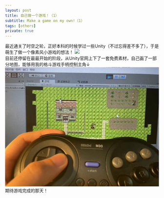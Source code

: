 ```yaml
---
layout: post
title: 自己做一个游戏！（1）
subtitle: Make a game on my own!（1）
tags: [others]
private: true
---
```



最近通关了时空之轮，正好本科的时候学过一些Unity（不过忘得差不多了），于是萌生了做一个像素风小游戏的想法！
![](../assets/end_1.png)
<br>
目前还停留在最最开始的阶段，从Unity官网上下了一套免费素材，自己画了一部分地图，能够用我的格斗游戏手柄控制主角↓
![](../assets/games1.jpg)
<br>
期待游戏完成的那天！
